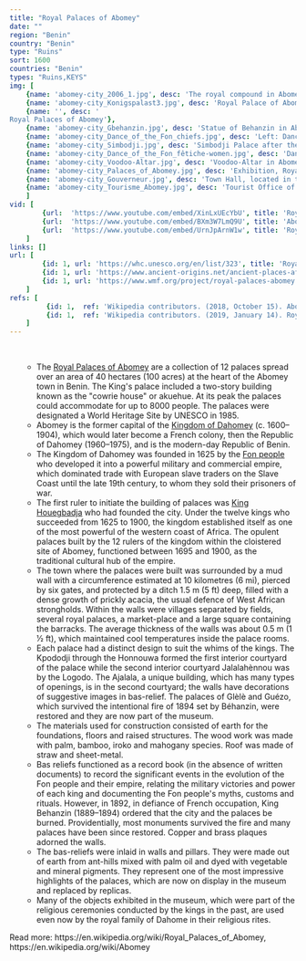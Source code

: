 ```yaml
---
title: "Royal Palaces of Abomey"
date: ""
region: "Benin"
country: "Benin" 
type: "Ruins"
sort: 1600
countries: "Benin"
types: "Ruins,KEYS"
img: [
    {name: 'abomey-city_2006_1.jpg', desc: 'The royal compound in Abomey'},
    {name: 'abomey-city_Konigspalast3.jpg', desc: 'Royal Palace of Abomey'},
    {name: '', desc: '
Royal Palaces of Abomey'},
    {name: 'abomey-city_Gbehanzin.jpg', desc: 'Statue of Behanzin in Abomey'},
    {name: 'abomey-city_Dance_of_the_Fon_chiefs.jpg', desc: 'Left: Dance of the Fon chiefs during celebrations. Right: The celebration at Abomey (1908). The veteran warriors of the Fon king Béhanzin, Son of Roi Gélé'},
    {name: 'abomey-city_Simbodji.jpg', desc: 'Simbodji Palace after the fire (1895)'},
    {name: 'abomey-city_Dance_of_the_Fon_fêtiche-women.jpg', desc: 'Dance of the Fon women during celebrations'},
    {name: 'abomey-city_Voodoo-Altar.jpg', desc: 'Voodoo-Altar in Abomey, Benin.'},
    {name: 'abomey-city_Palaces_of_Abomey.jpg', desc: 'Exhibition, Royal Palaces of Abomey'},
    {name: 'abomey-city_Gouverneur.jpg', desc: 'Town Hall, located in the former Governor''s Palace'},
    {name: 'abomey-city_Tourisme_Abomey.jpg', desc: 'Tourist Office of Abomey.'},
    ]
vid: [
        {url:  'https://www.youtube.com/embed/XinLxUEcYbU', title: 'Royal Palaces of Abomey (UNESCO/NHK)'},
        {url:  'https://www.youtube.com/embed/BXm3W7LmQ9U', title: 'Abomey in Benin'},
        {url:  'https://www.youtube.com/embed/UrnJpArnW1w', title: 'Royal Bas-Reliefs of Abomey'}
    ]
links: []
url: [
        {id: 1, url: 'https://whc.unesco.org/en/list/323', title: 'Royal Palaces of Abomey', desc: '' },
        {id: 1, url: 'https://www.ancient-origins.net/ancient-places-africa/roya-palaces-abomey-0011284', title: 'Royal Palaces of Abomey, Benin: The Cultural Epicenter of One of Africa’s Greatest Empires Was Stained with Blood', desc: '' },
        {id: 1, url: 'https://www.wmf.org/project/royal-palaces-abomey', title: 'Royal Palaces of Abomey', desc: '' },
    ]
refs: [
         {id: 1,  ref: 'Wikipedia contributors. (2018, October 15). Abomey. In Wikipedia, The Free Encyclopedia. Retrieved 23:00, March 18, 2019, from ', url: 'https://en.wikipedia.org/w/index.php?title=Abomey&oldid=864089615'},
         {id: 1,  ref: 'Wikipedia contributors. (2019, January 14). Royal Palaces of Abomey. In Wikipedia, The Free Encyclopedia. Retrieved 23:12, March 18, 2019, from ', url: 'https://en.wikipedia.org/w/index.php?title=Royal_Palaces_of_Abomey&oldid=878386137'}
    ]
---
```

<br/>
<div>
    <ul><ul>
            <li>
The <a href="https://en.wikipedia.org/wiki/Royal_Palaces_of_Abomey">Royal Palaces of Abomey</a> are a collection of 12 palaces spread over an area of 40 hectares (100 acres) at the heart of the Abomey town in Benin. The King's palace included a two-story building known as the "cowrie house" or akuehue. At its peak the palaces could accommodate for up to 8000 people. The palaces were designated a World Heritage Site by UNESCO in 1985.
        </li>
        <li>
Abomey is the former capital of the <a href="https://en.wikipedia.org/wiki/Dahomey">Kingdom of Dahomey</a> (c. 1600–1904), which would later become a French colony, then the Republic of Dahomey (1960–1975), and is the modern-day Republic of Benin.
        </li>
        <li>
The Kingdom  of Dahomey was founded in 1625 by the <a href="https://en.wikipedia.org/wiki/Fon_people">Fon people</a> who developed it into a powerful military and commercial empire, which dominated trade with European slave traders on the Slave Coast until the late 19th century, to whom they sold their prisoners of war.
        </li>
        <li>
 The first ruler to initiate the building of palaces was <a href="https://en.wikipedia.org/wiki/Houegbadja">King Houegbadja</a> who had founded the city. Under the twelve kings who succeeded from 1625 to 1900, the kingdom established itself as one of the most powerful of the western coast of Africa. The opulent palaces built by the 12 rulers of the kingdom within the cloistered site of Abomey, functioned between 1695 and 1900, as the traditional cultural hub of the empire. 
        </li>
        <li>
The town where the palaces were built was surrounded by a mud wall with a circumference estimated at 10 kilometres (6 mi), pierced by six gates, and protected by a ditch 1.5 m (5 ft) deep, filled with a dense growth of prickly acacia, the usual defence of West African strongholds. Within the walls were villages separated by fields, several royal palaces, a market-place and a large square containing the barracks. The average thickness of the walls was about 0.5 m (1 1⁄2 ft), which maintained cool temperatures inside the palace rooms.
        </li>
        <li>
Each palace had a distinct design to suit the whims of the kings. The Kpododji through the Honnouwa formed the first interior courtyard of the palace while the second interior courtyard Jalalahènnou was by the Logodo. The Ajalala, a unique building, which has many types of openings, is in the second courtyard; the walls have decorations of suggestive images in bas-relief. The palaces of Glèlè and Guézo, which survived the intentional fire of 1894 set by Béhanzin, were restored and they are now part of the museum.
        </li>
        <li>
The materials used for construction consisted of earth for the foundations, floors and raised structures. The wood work was made with palm, bamboo, iroko and mahogany species. Roof was made of straw and sheet-metal.
        </li>
        <li>
Bas reliefs functioned as a record book (in the absence of written documents) to record the significant events in the evolution of the Fon people and their empire, relating the military victories and power of each king and documenting the Fon people's myths, customs and rituals. However, in 1892, in defiance of French occupation, King Behanzin (1889–1894) ordered that the city and the palaces be burned. Providentially, most monuments survived the fire and many palaces have been since restored. Copper and brass plaques adorned the walls.
        </li>
        <li>
The bas-reliefs were inlaid in walls and pillars. They were made out of earth from ant-hills mixed with palm oil and dyed with vegetable and mineral pigments. They represent one of the most impressive highlights of the palaces, which are now on display in the museum and replaced by replicas.
        </li>
        <li>
Many of the objects exhibited in the museum, which were part of the religious ceremonies conducted by the kings in the past, are used even now by the royal family of Dahome in their religious rites.
        </li>
    </ul></ul>
</div>
Read more: https://en.wikipedia.org/wiki/Royal_Palaces_of_Abomey,
https://en.wikipedia.org/wiki/Abomey
